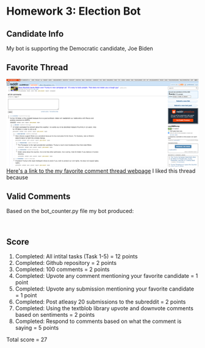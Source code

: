 # Homework 3: Election Bot 

## Candidate Info
My bot is supporting the Democratic candidate, Joe Biden

## Favorite Thread
![Favorite comment thread](comment_thread.png)
[Here's a link to the my favorite comment thread webpage](https://github.com/mikeizbicki/cmc-csci040/tree/2020fall/hw_02)
I liked this thread because 

## Valid Comments 
Based on the bot_counter.py file my bot produced: 
```
 
```
## Score
1. Completed: All intital tasks (Task 1-5) = 12 points
1. Completed: Github repository = 2 points
1. Completed: 100 comments = 2 points 
1. Completed: Upvote any comment mentioning your favorite candidate = 1 point
1. Completed: Upvote any submission mentioning your favorite candidate = 1 point
1. Completed: Post atleasy 20 submissions to the subreddit = 2 points
1. Completed: Using the textblob library upvote and downvote comments based on sentiments = 2 points 
1. Completed: Respond to comments based on what the comment is saying = 5 points 

Total score = 27 

